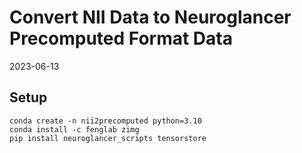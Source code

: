 # Convert NII Data to Neuroglancer Precomputed Format Data

2023-06-13

## Setup

```shell
conda create -n nii2precomputed python=3.10
conda install -c fenglab zimg
pip install neuroglancer_scripts tensorstore
```